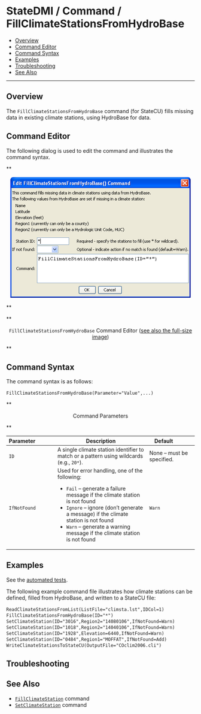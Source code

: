# StateDMI / Command / FillClimateStationsFromHydroBase #

* [Overview](#overview)
* [Command Editor](#command-editor)
* [Command Syntax](#command-syntax)
* [Examples](#examples)
* [Troubleshooting](#troubleshooting)
* [See Also](#see-also)

-------------------------

## Overview ##

The `FillClimateStationsFromHydroBase` command (for StateCU)
fills missing data in existing climate stations, using HydroBase for data.

## Command Editor ##

The following dialog is used to edit the command and illustrates the command syntax.

**<p style="text-align: center;">
![FillClimateStationsFromHydroBase](FillClimateStationsFromHydroBase.png)
</p>**

**<p style="text-align: center;">
`FillClimateStationsFromHydroBase` Command Editor (<a href="../FillClimateStationsFromHydroBase.png">see also the full-size image</a>)
</p>**

## Command Syntax ##

The command syntax is as follows:

```text
FillClimateStationsFromHydroBase(Parameter="Value",...)
```
**<p style="text-align: center;">
Command Parameters
</p>**

| **Parameter**&nbsp;&nbsp;&nbsp;&nbsp;&nbsp;&nbsp;&nbsp;&nbsp;&nbsp;&nbsp;&nbsp;&nbsp; | **Description** | **Default**&nbsp;&nbsp;&nbsp;&nbsp;&nbsp;&nbsp;&nbsp;&nbsp;&nbsp;&nbsp; |
| --------------|-----------------|----------------- |
| `ID` | A single climate station identifier to match or a pattern using wildcards (e.g., `20*`). | None – must be specified. |
| `IfNotFound` | Used for error handling, one of the following:<ul><li>`Fail` – generate a failure message if the climate station is not found</li><li>`Ignore` – ignore (don’t generate a message) if the climate station is not found</li><li>`Warn` – generate a warning message if the climate station is not found</li></ul> | `Warn` |

## Examples ##

See the [automated tests](https://github.com/OpenCDSS/cdss-app-statedmi-test/tree/master/test/regression/commands/FillClimateStationsFromHydroBase).

The following example command file illustrates how climate stations can be defined, filled from HydroBase, and written to a StateCU file:

```
ReadClimateStationsFromList(ListFile="climsta.lst",IDCol=1)
FillClimateStationsFromHydroBase(ID="*")
SetClimateStation(ID="3016",Region2="14080106",IfNotFound=Warn)
SetClimateStation(ID="1018",Region2="14040106",IfNotFound=Warn)
SetClimateStation(ID="1928",Elevation=6440,IfNotFound=Warn)
SetClimateStation(ID="0484",Region1="MOFFAT",IfNotFound=Add)
WriteClimateStationsToStateCU(OutputFile="COclim2006.cli")
```

## Troubleshooting ##

## See Also ##

* [`FillClimateStation`](../FillClimateStation/FillClimateStation.md) command
* [`SetClimateStation`](../SetClimateStation/SetClimateStation.md) command
